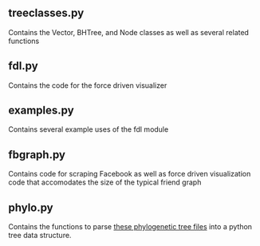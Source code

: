 treeclasses.py
---

Contains the Vector, BHTree, and Node classes as well as several related functions

fdl.py
---

Contains the code for the force driven visualizer

examples.py
---

Contains several example uses of the fdl module

fbgraph.py
---

Contains code for scraping Facebook as well as force driven visualization code that accomodates the size of the typical friend graph

phylo.py
----

Contains the functions to parse [these phylogenetic tree files](http://www.mediafire.com/?a3n7grk4qarx8sx) into a python tree data structure.